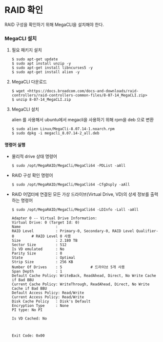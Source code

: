 # RAID 확인

RAID 구성을 확인하기 위해 MegaCLI을 설치해야 한다.

### **MegaCLI 설치**

1. 필요 패키지 설치

   ```
   $ sudo apt-get update
   $ sudo apt install unzip -y
   $ sudo apt-get install libncurses5 -y
   $ sudo apt-get install alien -y
   ```

2. MegaCLI 다운로드

   ```
   $ wget <https://docs.broadcom.com/docs-and-downloads/raid-controllers/raid-controllers-common-files/8-07-14_MegaCLI.zip>
   $ unzip 8-07-14_MegaCLI.zip
   ```

3. MegaCLI 설치

   alien 를 사용해서 ubuntu에서 megacli을 사용하기 위해 rpm을 deb 으로 변환

   ```
   $ sudo alien Linux/MegaCli-8.07.14-1.noarch.rpm
   $ sudo dpkg -i megacli_8.07.14-2_all.deb
   ```

   



#### 명령어 실행

- 물리적 drive 상태 명령어

  ```
  $ sudo /opt/MegaRAID/MegaCli/MegaCli64 -PDList -aAll
  ```

- RAID 구성 확인 명령어

  ```
  $ sudo /opt/MegaRAID/MegaCli/MegaCli64 -CfgDsply -aAll
  ```

- RAID 어댑터에 연결된 모든 가상 드라이브(Virtual Drive, VD)의 상세 정보를 출력하는 명령어

  ```
  $ sudo /opt/MegaRAID/MegaCli/MegaCli64 -LDInfo -Lall -aAll
  ```

  ```
  Adapter 0 -- Virtual Drive Information:
  Virtual Drive: 0 (Target Id: 0)
  Name                :
  RAID Level          : Primary-0, Secondary-0, RAID Level Qualifier-0        # RAID Level 0 사용
  Size                : 2.180 TB
  Sector Size         : 512
  Is VD emulated      : No
  Parity Size         : 0
  State               : Optimal
  Strip Size          : 256 KB
  Number Of Drives    : 5             # 드라이브 5개 사용
  Span Depth          : 1
  Default Cache Policy: WriteBack, ReadAhead, Direct, No Write Cache if Bad BBU
  Current Cache Policy: WriteThrough, ReadAhead, Direct, No Write Cache if Bad BBU
  Default Access Policy: Read/Write
  Current Access Policy: Read/Write
  Disk Cache Policy   : Disk's Default
  Encryption Type     : None
  PI type: No PI
  
  Is VD Cached: No
  
  
  
  Exit Code: 0x00
  
  ```

  